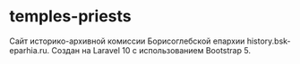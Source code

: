 # temples-priests
 Сайт историко-архивной комиссии Борисоглебской епархии history.bsk-eparhia.ru.
 Создан на Laravel 10 с использованием Bootstrap 5.
